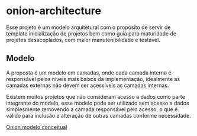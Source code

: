 # onion-architecture
Esse projeto é um modelo arquitetural com o propósito de servir de template inicialização de projetos
bem como guia para maturidade de projetos desacoplados, 
com maior manutenibilidade e testável.

## Modelo

A proposta é um modelo em camadas, onde cada camada interna é responsável pelos níveis mais baixos da implementação, 
idealmente as camadas externas não devem ser acessíveis as camadas internas.

Existem muitos projetos que não consideram acesso a dados como parte integrante do modelo, 
esse modelo pode ser utilizado sem acesso a dados simplesmente removendo a camada responsável pelo acesso,
o que é válido para inclusão e alteração de outras camadas conforme necessidade.

[Onion modelo conceitual](/Onion-Architecture.png)
